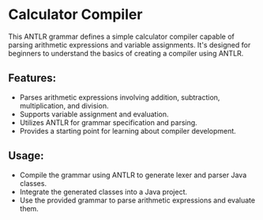 # Calculator Compiler

This ANTLR grammar defines a simple calculator compiler capable of parsing arithmetic expressions and variable assignments. It's designed for beginners to understand the basics of creating a compiler using ANTLR.

## Features:
- Parses arithmetic expressions involving addition, subtraction, multiplication, and division.
- Supports variable assignment and evaluation.
- Utilizes ANTLR for grammar specification and parsing.
- Provides a starting point for learning about compiler development.

## Usage:
- Compile the grammar using ANTLR to generate lexer and parser Java classes.
- Integrate the generated classes into a Java project.
- Use the provided grammar to parse arithmetic expressions and evaluate them.


